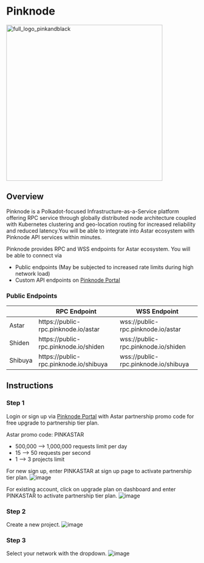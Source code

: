 # Pinknode

<img width="411" alt="full_logo_pinkandblack" src="https://user-images.githubusercontent.com/89627694/174510408-66a8f965-7651-43c8-8cb0-b03cddd2d341.png">

## Overview

Pinknode is a Polkadot-focused Infrastructure-as-a-Service platform offering  RPC service through globally distributed node architecture coupled with Kubernetes clustering and geo-location routing for increased reliability and reduced latency.You will be able to integrate into Astar ecosystem with Pinknode API services within minutes.

Pinknode provides RPC and WSS endpoints for Astar ecosystem. You will be able to connect via 

* Public endpoints (May be subjected to  increased rate limits during high network load)
* Custom API endpoints on  [Pinknode Portal](https://pinknode.io/login)
  
### Public Endpoints

| | RPC Endpoint |  WSS Endpoint |
| --- | --- | --- | 
| Astar | ht<span>t</span>ps://public-rpc.pinknode.io/astar | wss://public-rpc.pinknode.io/astar | 
| Shiden | ht<span>t</span>ps://public-rpc.pinknode.io/shiden | wss://public-rpc.pinknode.io/shiden | 
| Shibuya | ht<span>t</span>ps://public-rpc.pinknode.io/shibuya | wss://public-rpc.pinknode.io/shibuya | 

## Instructions

### Step 1
Login or sign up via [Pinknode Portal](https://pinknode.io/login) with Astar partnership promo code for free upgrade to partnership tier plan.

Astar promo code: PINKASTAR
* 500,000 --> 1,000,000 requests limit per day
* 15 --> 50 requests per second
* 1 --> 3 projects limit

For new sign up, enter PINKASTAR at sign up page to activate partnership tier plan.
![image](https://user-images.githubusercontent.com/89627694/176071671-6a5002cd-ec7f-4091-9610-2c0ef7bbcd55.png)

For existing account, click on upgrade plan on dashboard and enter PINKASTAR to activate partnership tier plan.
![image](https://user-images.githubusercontent.com/89627694/176072887-7c3284b0-5440-4241-b6de-8d98468ef6b7.png)


### Step 2
Create a new project.
![image](https://user-images.githubusercontent.com/89627694/174544780-24ab2cc5-f5a2-4f7d-b7e1-53e285e7887f.png)
### Step 3
Select your network with the dropdown.
![image](https://user-images.githubusercontent.com/89627694/174545025-7dff4446-f09c-46bd-828e-6c3a0b09c1bd.png)
